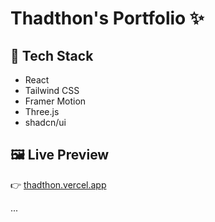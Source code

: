 # Thadthon's Portfolio ✨



## 🚀 Tech Stack
- React
- Tailwind CSS
- Framer Motion
- Three.js
- shadcn/ui

## 🖼️ Live Preview
👉 [thadthon.vercel.app](https://thadthon.vercel.app)

...
